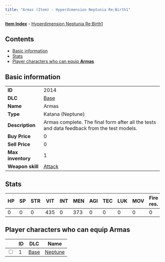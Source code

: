 ```yaml
---
title: "Armas (Item) - Hyperdimension Neptunia Re;Birth1"
---
```


[**Item Index**](/neptunia/rb1/item/index.html) - [Hyperdimension Neptunia Re;Birth1](/neptunia/rb1)

## Contents

- [Basic information](#basic-information)
- [Stats](#stats)
- [Player characters who can equip **Armas**](#player-characters-who-can-equip-armas)

## Basic information

|   |   |
| -- | -- |
| **ID** | 2014 |
| **DLC** | [Base](/neptunia/rb1/dlc/1-base.html) |
| **Name** | Armas |
| **Type** | Katana (Neptune) |
| **Description** | Armas complete. The final form after all the tests and data feedback from the test models. |
| **Buy Price** | 0 |
| **Sell Price** | 0 |
| **Max inventory** | 1 |
| **Weapon skill** | [Attack](/neptunia/rb1/skill/1-1-attack.html) |

## Stats

| HP | SP | STR | VIT | INT | MEN | AGI | TEC | LUK | MOV | Fire res. | Ice res. | Wind res. | Lightning res. |
| -- | -- | --- | --- | --- | --- | --- | --- | --- | --- | --------- | -------- | --------- | -------------- |
| 0 | 0 | 0 | 435 | 0 | 373 | 0 | 0 | 0 | 0 | 0 | 0 | 0 | 0 |

## Player characters who can equip **Armas**

|    | ID | DLC | Name |
| -- | -- | --- | ---- |
| <input type="checkbox" id="rb1-player-1-1" class="trackbox" /> | 1 | [Base](/neptunia/rb1/dlc/1-base.html) | [Neptune](/neptunia/rb1/player/1-1-neptune.html) |